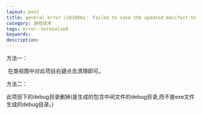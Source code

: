 ```yaml
---
layout: post
title: general error c101008a： Failed to save the updated manifest to the file ".\D
category: 游戏技术
tags: error／unresolved
keywords: 
description: 
---
```


方法一： 

 在类视图中对此项目右键点击清理即可。

方法二：

此项目下的debug目录删掉(是生成的包含中间文件的debug目录,而不是exe文件生成的debug目录。)

 








